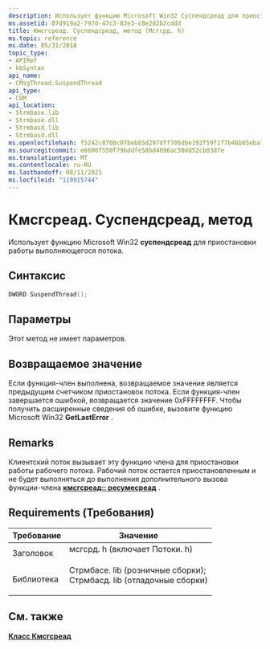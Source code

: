 ```yaml
---
description: Использует функцию Microsoft Win32 Суспендсреад для приостановки работы выполняющегося потока.
ms.assetid: 07d919a2-797d-47c3-83e3-c8e2d2b2cddd
title: Кмсгсреад. Суспендсреад, метод (Мсгсрд. h)
ms.topic: reference
ms.date: 05/31/2018
topic_type:
- APIRef
- kbSyntax
api_name:
- CMsgThread.SuspendThread
api_type:
- COM
api_location:
- Strmbase.lib
- Strmbase.dll
- Strmbasd.lib
- Strmbasd.dll
ms.openlocfilehash: f5242c8708c07beb85d297dff706dbe192f59f1f7b46b05eba7362c9f0182d52
ms.sourcegitcommit: e6600f550f79bddfe58bd4696ac50dd52cb03d7e
ms.translationtype: MT
ms.contentlocale: ru-RU
ms.lasthandoff: 08/11/2021
ms.locfileid: "119915744"
---
```

# <a name="cmsgthreadsuspendthread-method"></a>Кмсгсреад. Суспендсреад, метод

Использует функцию Microsoft Win32 **суспендсреад** для приостановки работы выполняющегося потока.

## <a name="syntax"></a>Синтаксис


```C++
DWORD SuspendThread();
```



## <a name="parameters"></a>Параметры

Этот метод не имеет параметров.

## <a name="return-value"></a>Возвращаемое значение

Если функция-член выполнена, возвращаемое значение является предыдущим счетчиком приостановок потока. Если функция-член завершается ошибкой, возвращается значение 0xFFFFFFFF. Чтобы получить расширенные сведения об ошибке, вызовите функцию Microsoft Win32 **GetLastError** .

## <a name="remarks"></a>Remarks

Клиентский поток вызывает эту функцию члена для приостановки работы рабочего потока. Рабочий поток остается приостановленным и не будет выполняться до выполнения дополнительного вызова функции-члена [**кмсгсреад:: ресумесреад**](cmsgthread-resumethread.md) .

## <a name="requirements"></a>Requirements (Требования)



| Требование | Значение |
|--------------------|--------------------------------------------------------------------------------------------------------------------------------------------------------------------------------------------|
| Заголовок<br/>  | <dl> <dt>мсгсрд. h (включает Потоки. h)</dt> </dl>                                                                                   |
| Библиотека<br/> | <dl> <dt>Стрмбасе. lib (розничные сборки); </dt> <dt>Стрмбасд. lib (отладочные сборки)</dt> </dl> |



## <a name="see-also"></a>См. также

<dl> <dt>

[**Класс Кмсгсреад**](cmsgthread.md)
</dt> </dl>

 

 




